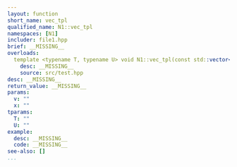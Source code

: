 ```yaml
---
layout: function
short_name: vec_tpl
qualified_name: N1::vec_tpl
namespaces: [N1]
includer: file1.hpp
brief: __MISSING__
overloads:
  template <typename T, typename U> void N1::vec_tpl(const std::vector<T> & v, U && x):
    desc: __MISSING__
    source: src/test.hpp
desc: __MISSING__
return_value: __MISSING__
params:
  v: ""
  x: ""
tparams:
  T: ""
  U: ""
example:
  desc: __MISSING__
  code: __MISSING__
see-also: []
...
```

